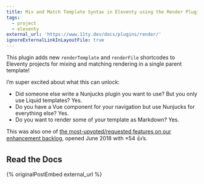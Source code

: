 ```yaml
---
title: Mix and Match Template Syntax in Eleventy using the Render Plugin
tags:
  - project
  - eleventy
external_url: 'https://www.11ty.dev/docs/plugins/render/'
ignoreExternalLinkInLayoutFile: true
---
```

This plugin adds new `renderTemplate` and `renderFile` shortcodes to Eleventy projects for mixing and matching rendering in a single parent template!

I’m super excited about what this can unlock:

* Did someone else write a Nunjucks plugin you want to use? But you only use Liquid templates? Yes.
* Do you have a Vue component for your navigation but use Nunjucks for everything else? Yes.
* Do you want to render some of your template as Markdown? Yes.

This was also one of [the most-upvoted/requested features on our enhancement backlog](https://github.com/11ty/eleventy/issues/148), opened June 2018 with ×54 👍’s.

## Read the Docs
{% originalPostEmbed external_url %}
